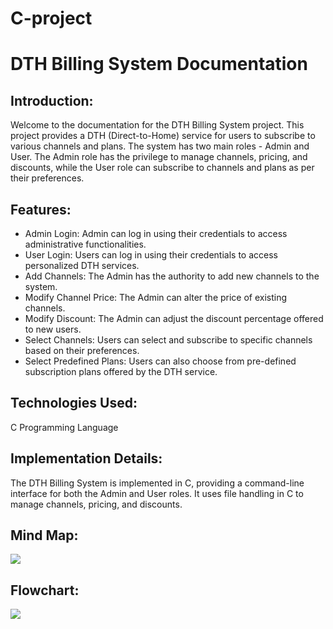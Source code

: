 # C-project
  <h1>DTH Billing System Documentation</h1>

<h2>Introduction:</h2>
<p>Welcome to the documentation for the DTH Billing System project. This project provides a DTH (Direct-to-Home) service for users to subscribe to various channels and plans. The system has two main roles - Admin and User. The Admin role has the privilege to manage channels, pricing, and discounts, while the User role can subscribe to channels and plans as per their preferences.</p>

<h2>Features:</h2>
<ul>
    <li>Admin Login: Admin can log in using their credentials to access administrative functionalities.</li>
    <li>User Login: Users can log in using their credentials to access personalized DTH services.</li>
    <li>Add Channels: The Admin has the authority to add new channels to the system.</li>
    <li>Modify Channel Price: The Admin can alter the price of existing channels.</li>
    <li>Modify Discount: The Admin can adjust the discount percentage offered to new users.</li>
    <li>Select Channels: Users can select and subscribe to specific channels based on their preferences.</li>
    <li>Select Predefined Plans: Users can also choose from pre-defined subscription plans offered by the DTH service.</li>
</ul>

<h2>Technologies Used:</h2>
<p>C Programming Language</p>

<h2>Implementation Details:</h2>
<p>The DTH Billing System is implemented in C, providing a command-line interface for both the Admin and User roles. It uses file handling in C to manage channels, pricing, and discounts.</p>

<h2>Mind Map:</h2>
<img src="https://github.com/vaibhav-gosavi/C-project/blob/main/images/mindmap.jpg">



<h2>Flowchart:</h2>
<img src="https://github.com/vaibhav-gosavi/C-project/blob/main/images/flowchart.jpg">

